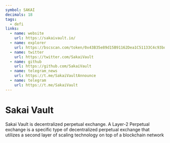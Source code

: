```yaml
---
symbol: SAKAI
decimals: 18
tags:
  - defi
links:
  - name: website
    url: https://sakaivault.io/
  - name: explorer
    url: https://bscscan.com/token/0x43B35e89d15B91162Dea1C51133C4c93bdd1C4aF
  - name: twitter
    url: https://twitter.com/SakaiVault
  - name: github
    url: https://github.com/SakaiVault
  - name: telegram_news
    url: https://t.me/SakaiVaultAnnounce
  - name: telegram
    url: https://t.me/SakaiVault
---
```


# Sakai Vault

Sakai Vault is decentralized perpetual exchange. A Layer-2 Perpetual exchange is a specific type of decentralized perpetual exchange that utilizes a second layer of scaling technology on top of a blockchain network
